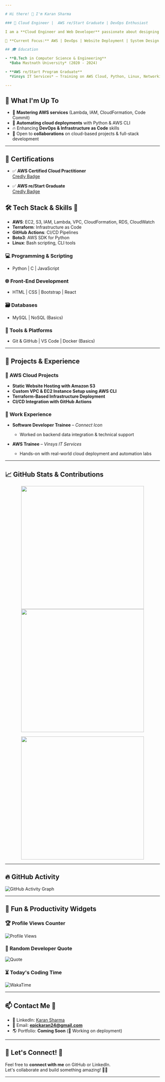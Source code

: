 ```yaml
---

# Hi there! 👋 I'm Karan Sharma 

### 🚀 Cloud Engineer |  AWS re/Start Graduate | DevOps Enthusiast  

I am a **Cloud Engineer and Web Developer** passionate about designing scalable cloud solutions and automating workflows. With hands-on experience in **AWS, Python, Networking, and Web Development**, I aim to build efficient and secure cloud-based applications.

📍 **Current Focus:** AWS | DevOps | Website Deployment | System Design  

## 🎓 Education

- **B.Tech in Computer Science & Engineering**  
  *Baba Mastnath University* (2020 - 2024)

- **AWS re/Start Program Graduate**  
  *Vinsys IT Services* – Training on AWS Cloud, Python, Linux, Networking, and DevOps tools

---
```


## 📌 What I'm Up To  
- 🌱 **Mastering AWS services** (Lambda, IAM, CloudFormation, Code Commit)  
- 🚀 **Automating cloud deployments** with Python & AWS CLI  
- 🔥 Enhancing **DevOps & Infrastructure as Code** skills  
- 🤝 Open to **collaborations** on cloud-based projects & full-stack development  

---

## 📜 Certifications

- ✅ **AWS Certified Cloud Practitioner**  
  [Credly Badge](https://www.credly.com/users/karan-sharma.4fe00072)

- ✅ **AWS re/Start Graduate**  
  [Credly Badge](https://www.credly.com/users/karan-sharma.4fe00072)

## 🛠️ Tech Stack & Skills 🚀  

- **AWS**: EC2, S3, IAM, Lambda, VPC, CloudFormation, RDS, CloudWatch
- **Terraform**: Infrastructure as Code
- **GitHub Actions**: CI/CD Pipelines
- **Boto3**: AWS SDK for Python
- **Linux**: Bash scripting, CLI tools

### 💻 Programming & Scripting
- Python | C | JavaScript

### 🌐 Front-End Development
- HTML | CSS | Bootstrap | React

### 🗃️ Databases
- MySQL | NoSQL (Basics)

### 🔧 Tools & Platforms
- Git & GitHub | VS Code | Docker (Basics)

---

## 💼 Projects & Experience

### 🔧 AWS Cloud Projects
- **Static Website Hosting with Amazon S3**
- **Custom VPC & EC2 Instance Setup using AWS CLI**
- **Terraform-Based Infrastructure Deployment**
- **CI/CD Integration with GitHub Actions**

### 🧪 Work Experience
- **Software Developer Trainee** – *Connect Icon*  
  - Worked on backend data integration & technical support

- **AWS Trainee** – *Vinsys IT Services*  
  - Hands-on with real-world cloud deployment and automation labs

---

## 📈 GitHub Stats & Contributions

<p align="center">
  <img src="https://github-readme-stats.vercel.app/api?username=AKaushik2710&show_icons=true&theme=tokyonight" width="400px" />
  <img src="https://streak-stats.demolab.com?user=AKaushik2710&theme=tokyonight&hide_border=true" width="400px" />
</p>

<p align="center">
  <img src="https://github-readme-stats.vercel.app/api/top-langs/?username=AKaushik2710&layout=compact&theme=tokyonight" width="400px" />
</p>


---

## 🔥 GitHub Activity  
![GitHub Activity Graph](https://github-readme-activity-graph.vercel.app/graph?username=karansharma24&theme=github-dark)


---

## 🎯 Fun & Productivity Widgets  

### 🏆 **Profile Views Counter**  
![Profile Views](https://komarev.com/ghpvc/?username=karansharma24&color=blue&style=for-the-badge)  

### 📜 **Random Developer Quote**  
![Quote](https://quotes-github-readme.vercel.app/api?type=horizontal&theme=dark)  

### ⏳ **Today's Coding Time**  
![WakaTime](https://github-readme-stats.vercel.app/api/wakatime?username=karansharma24&layout=compact&theme=dark)  

---

## 📫 Contact Me 📩  
- 💼 LinkedIn: [Karan Sharma](https://www.linkedin.com/in/karan249/)  
- 📧 Email: **epickaran24@gmail.com**  
- 🌎 Portfolio: **Coming Soon** (🚀 Working on deployment)  

---

## 🤝 Let's Connect! 🔗  
Feel free to **connect with me** on GitHub or LinkedIn.  
Let's collaborate and build something amazing! 🚀🔥  

---
